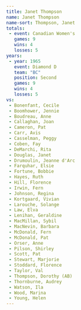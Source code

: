 ```yaml
---
title: Janet Thompson
name: Janet Thompson
name-sort: Thompson, Janet
totals:
 - event: Canadian Women's
   games: 9
   wins: 4
   losses: 5
years:
 - year: 1965
   event: Diamond D
   team: "BC"
   position: Second
   games: 9
   wins: 4
   losses: 5
vs:
 - Bonenfant, Cecile
 - Boomhower, Jennie
 - Boudreau, Anne
 - Callaghan, Joan
 - Cameron, Pat
 - Carr, Avis
 - Casselman, Peggy
 - Coben, Fay
 - DeMarchi, Rita
 - Douglas, Janet
 - Drumoulin, Jeanne d'Arc
 - Farquhar, Elsie
 - Fortune, Bobbie
 - Hayes, Ruth
 - Hill, Florence
 - Irwin, Fern
 - Johnson, Regina
 - Kortgaard, Vivian
 - Larouche, Solange
 - Law, Elva
 - Lenihan, Geraldine
 - MacMillan, Sybil
 - MacNevin, Barbara
 - McDonald, Fern
 - McDonald, Pat
 - Orser, Anne
 - Pilson, Shirley
 - Scott, Pat
 - Stewart, Marjorie
 - Stoddard, Florence
 - Taylor, Val
 - Thompson, Dorothy (AB)
 - Thornburne, Audrey
 - Watson, Ila
 - Wood, Marina
 - Young, Helen
---
```

